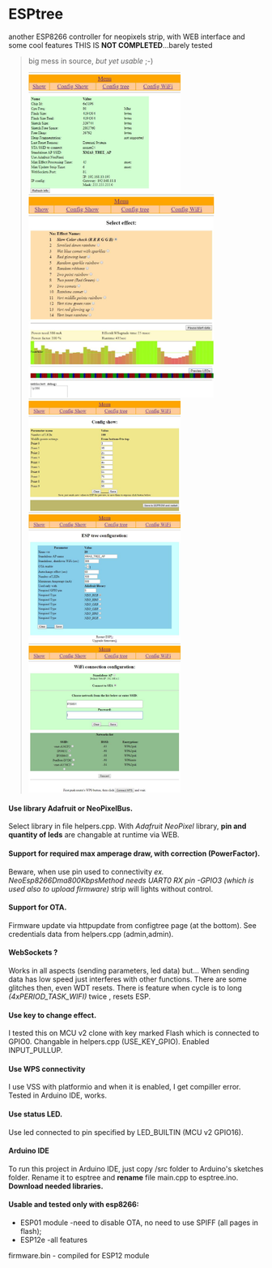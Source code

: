 # ESPtree
another ESP8266 controller for neopixels strip, with WEB interface and some cool features
THIS IS **NOT COMPLETED**...barely tested 
>big mess in source, *but yet usable* ;-)
>
><img width="300" src="https://github.com/dMbski/ESPtree/blob/master/screens/Schowek01.jpg" /> <img height="400" src="https://github.com/dMbski/ESPtree/blob/master/screens/Schowek02.jpg" /><img width="300" src="https://github.com/dMbski/ESPtree/blob/master/screens/Schowek03.jpg" />
><img width="300" src="https://github.com/dMbski/ESPtree/blob/master/screens/Schowek04.jpg" /><img width="300" src="https://github.com/dMbski/ESPtree/blob/master/screens/Schowek05.jpg" />

#### Use library Adafruit or NeoPixelBus. 
Select library in file helpers.cpp. With *Adafruit NeoPixel* library, **pin and quantity of leds** are changable at runtime via WEB.
#### Support for required max amperage draw, with correction (PowerFactor).
Beware, when use pin used to connectivity *ex. NeoEsp8266Dma800KbpsMethod needs UART0 RX pin -GPIO3 (which is used also to upload firmware)* strip will lights without control.
#### Support for OTA.
Firmware update via httpupdate from configtree page (at the bottom). See credentials data from helpers.cpp (admin,admin).
#### WebSockets ?
Works in all aspects (sending parameters, led data) but...
When sending data has low speed just interferes with other functions. There are some glitches then, even WDT resets. 
There is feature when cycle is to long *(4xPERIOD_TASK_WIFI)* twice , resets ESP. 
#### Use key to change effect.
I tested this on MCU v2 clone with key marked Flash which is connected to GPIO0. Changable in helpers.cpp (USE_KEY_GPIO). Enabled INPUT_PULLUP.
#### Use WPS connectivity
I use VSS with platformio and when it is enabled, I get compiller error. Tested in Arduino IDE, works.
#### Use status LED.
Use led connected to pin specified by LED_BUILTIN (MCU v2 GPIO16).
#### Arduino IDE
To run this project in Arduino IDE, just copy /src folder to Arduino's sketches folder. Rename it to esptree and **rename** file main.cpp to esptree.ino. **Download needed libraries.**
#### Usable and tested only with esp8266:
- ESP01 module -need to disable OTA, no need to use SPIFF (all pages in flash);
- ESP12e -all features

firmware.bin - compiled for ESP12 module
